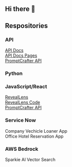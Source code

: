 ## Hi there 👋

## Respositories

### API
[API Docs](https://github.com/tihsle/to-do-service-sp25) <br/>
[API Docs Pages](https://tihsle.github.io/to-do-service-sp25/) <br/>
[PromptCrafter API](https://github.com/tihsle/PromptCrafter) <br/>

### Python

### JavaScript/React
[RevealLens](https://reveallens.vercel.app/) <br/>
[RevealLens Code](https://github.com/tihsle/320-win25-finalproject-tihsle)<br/>
[PromptCrafter API](https://github.com/tihsle/PromptCrafter) <br/>

### Service Now
Company Vechicle Loaner App <br/>
Office Hotel Reservation App

### AWS Bedrock
Sparkie AI Vector Search


<!--
**tihsle/tihsle** is a ✨ _special_ ✨ repository because its `README.md` (this file) appears on your GitHub profile.

Here are some ideas to get you started:

- 🔭 I’m currently working on ...
- 🌱 I’m currently learning ...
- 👯 I’m looking to collaborate on ...
- 🤔 I’m looking for help with ...
- 💬 Ask me about ...
- 📫 How to reach me: ...
- 😄 Pronouns: ...
- ⚡ Fun fact: ...
-->
